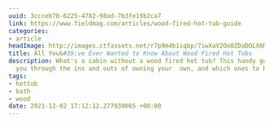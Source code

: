 ```yaml
---
uuid: 3ccceb78-6225-4782-98ad-7b3fe19b2ca7
link: https://www.fieldmag.com/articles/wood-fired-hot-tub-guide
categories:
- article
headImage: http://images.ctfassets.net/r7p9m4b1iqbp/7iwXaV2Oo0ZDaDOLX6Mu89/f3d64b95cb8a4c962dcc177996349dcb/wood-fired-hot-tub-roundup-guide-goodland-forest.jpg?w=1000
title: All You&#39;ve Ever Wanted to Know About Wood Fired Hot Tubs
description: What's a cabin without a wood fired hot tub? This handy guides takes
  you through the ins and outs of owning your  own, and which ones to buy
tags:
- hottub
- bath
- wood
date: 2021-12-02 17:12:12.277939065 +00:00
---
```

